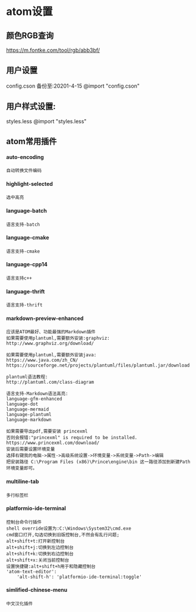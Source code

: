 # atom设置

## 颜色RGB查询
https://m.fontke.com/tool/rgb/abb3bf/

## 用户设置
config.cson 备份至:20201-4-15
@import "config.cson"

## 用户样式设置:
styles.less
@import "styles.less"

## atom常用插件
#### auto-encoding
    自动转换文件编码
    
#### highlight-selected
    选中高亮
    
#### language-batch
    语言支持-batch
    
#### language-cmake
    语言支持-cmake
    
#### language-cpp14
    语言支持c++
    
#### language-thrift
    语言支持-thrift
    
#### markdown-preview-enhanced
    应该是ATOM最好、功能最强的Markdown插件
    如果需要使用plantuml,需要额外安装:graphviz:
    http://www.graphviz.org/download/
    
    如果需要使用plantuml,需要额外安装java:
    https://www.java.com/zh_CN/
    https://sourceforge.net/projects/plantuml/files/plantuml.jar/download
    
    plantuml语法教程:
    http://plantuml.com/class-diagram
    
    语言支持-Markdown语法高亮:
    language-gfm-enhanced
    language-dot
    language-mermaid
    language-plantuml
    language-markdown
    
    如果需要导出pdf,需要安装 princexml
    否则会报错:"princexml" is required to be installed.
    https://www.princexml.com/download/
    安装后需要设置环境变量
    选择右键我的电脑->属性->高级系统设置->环境变量->系统变量->Path->编辑
    把安装路径 C:\Program Files (x86)\Prince\engine\bin 这一路径添加到新建Path环境变量即可。


#### multiline-tab
    多行标签栏
    
#### platformio-ide-terminal
    控制台命令行插件
    shell override设置为:C:\Windows\System32\cmd.exe
    cmd窗口打开,勾选切换到旧版控制台,不然会有乱行问题;
    alt+shift+t:打开新控制台
    alt+shift+j:切换到左边控制台
    alt+shift+k:切换到右边控制台
    alt+shift+x:关闭当前控制台
    设置快捷键:alt+shift+h用于和隐藏控制台
    'atom-text-editor': 
    	'alt-shift-h': 'platformio-ide-terminal:toggle'
        
#### simlified-chinese-menu
    中文汉化插件
    
